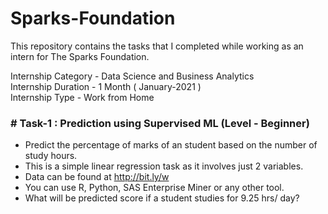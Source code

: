 # Sparks-Foundation

This repository contains the tasks that I completed while working as an intern for The Sparks Foundation.

Internship Category - Data Science and Business Analytics <br>
Internship Duration - 1 Month ( January-2021 ) <br>
Internship Type - Work from Home <br>

### # Task-1 : Prediction using Supervised ML (Level - Beginner)

* Predict the percentage of marks of an student based on the number of study hours.
* This is a simple linear regression task as it involves just 2 variables.
* Data can be found at http://bit.ly/w
* You can use R, Python, SAS Enterprise Miner or any other tool.
* What will be predicted score if a student studies for 9.25 hrs/ day?
